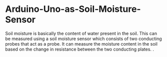 # Arduino-Uno-as-Soil-Moisture-Sensor
Soil moisture is basically the content of water present in the soil. This can be measured using a soil moisture sensor which consists of two conducting probes that act as a probe. It can measure the moisture content in the soil based on the change in resistance between the two conducting plates.  .
